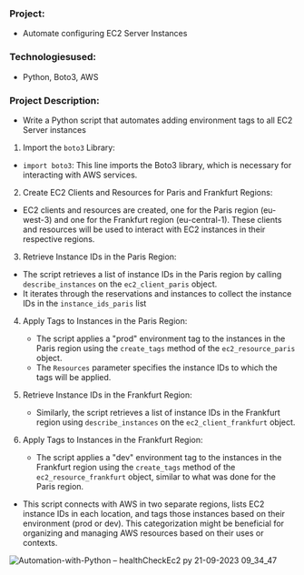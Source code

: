 ### Project: 
  * Automate configuring EC2 Server Instances
### Technologiesused:
  * Python, Boto3, AWS

### Project Description:
* Write a Python script that automates adding environment tags to all EC2 Server instances


1. Import the ```boto3``` Library:

* ```import boto3```: This line imports the Boto3 library, which is necessary for interacting with AWS services.
2. Create EC2 Clients and Resources for Paris and Frankfurt Regions:

*  EC2 clients and resources are created, one for the Paris region (eu-west-3) and one for the Frankfurt region (eu-central-1). These clients and resources will be used to interact with EC2 instances in their respective regions.

3. Retrieve Instance IDs in the Paris Region:

  * The script retrieves a list of instance IDs in the Paris region by calling ```describe_instances```  on the ```ec2_client_paris``` object.
  * It iterates through the reservations and instances to collect the instance IDs in the   ```instance_ids_paris``` list

4. Apply Tags to Instances in the Paris Region:

    * The script applies a "prod" environment tag to the instances in the Paris region using the ```create_tags``` method of the ```ec2_resource_paris``` object.
    * The  ```Resources``` parameter specifies the instance IDs to which the tags will be applied.

5. Retrieve Instance IDs in the Frankfurt Region:

    * Similarly, the script retrieves a list of instance IDs in the Frankfurt region using ```describe_instances``` on the  ```ec2_client_frankfurt``` object.

6.  Apply Tags to Instances in the Frankfurt Region:

    * The script applies a "dev" environment tag to the instances in the Frankfurt region using the ```create_tags``` method of the ```ec2_resource_frankfurt``` object, similar to what was done for the Paris region.
  
 * This script connects with AWS in two separate regions, lists EC2 instance IDs in each location, and tags those instances based on their environment (prod or dev). This categorization might be beneficial for organizing and managing AWS resources based on their uses or contexts.

![Automation-with-Python – healthCheckEc2 py 21-09-2023 09_34_47](https://github.com/Rajib-Mardi/Automation-with-Python1/assets/96679708/72bf8c90-7496-4621-9649-5cfcbfb0c07c)



